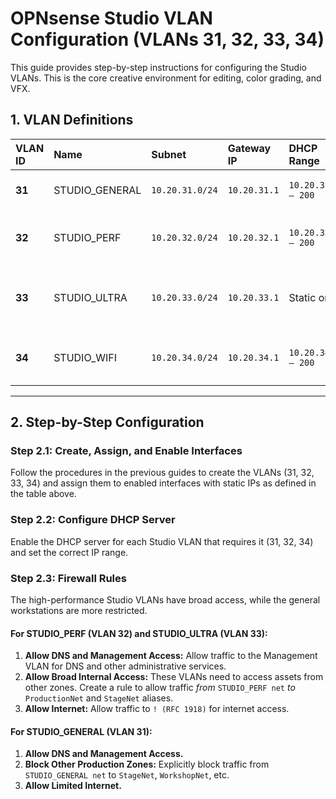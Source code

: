 # OPNsense Studio VLAN Configuration (VLANs 31, 32, 33, 34)

This guide provides step-by-step instructions for configuring the Studio VLANs. This is the core creative environment for editing, color grading, and VFX.

## 1. VLAN Definitions

| VLAN ID | Name             | Subnet           | Gateway IP     | DHCP Range           | Purpose                                      |
|:--------|:-----------------|:-----------------|:---------------|:---------------------|:---------------------------------------------|
| **31**  | STUDIO_GENERAL   | `10.20.31.0/24`  | `10.20.31.1`   | `10.20.31.100 – 200` | For general creative workstations.           |
| **32**  | STUDIO_PERF      | `10.20.32.0/24`  | `10.20.32.1`   | `10.20.32.100 – 200` | For high-performance media editing.          |
| **33**  | STUDIO_ULTRA     | `10.20.33.0/24`  | `10.20.33.1`   | Static only          | For 100G SAN/NAS systems and media servers.  |
| **34**  | STUDIO_WIFI      | `10.20.34.0/24`  | `10.20.34.1`   | `10.20.34.100 – 200` | For creative team wireless devices.          |

---

## 2. Step-by-Step Configuration

### Step 2.1: Create, Assign, and Enable Interfaces

Follow the procedures in the previous guides to create the VLANs (31, 32, 33, 34) and assign them to enabled interfaces with static IPs as defined in the table above.

### Step 2.2: Configure DHCP Server

Enable the DHCP server for each Studio VLAN that requires it (31, 32, 34) and set the correct IP range.

### Step 2.3: Firewall Rules

The high-performance Studio VLANs have broad access, while the general workstations are more restricted.

#### For STUDIO_PERF (VLAN 32) and STUDIO_ULTRA (VLAN 33):
1.  **Allow DNS and Management Access:** Allow traffic to the Management VLAN for DNS and other administrative services.
2.  **Allow Broad Internal Access:** These VLANs need to access assets from other zones. Create a rule to allow traffic *from* `STUDIO_PERF net` *to* `ProductionNet` and `StageNet` aliases.
3.  **Allow Internet:** Allow traffic to `! (RFC 1918)` for internet access.

#### For STUDIO_GENERAL (VLAN 31):
1.  **Allow DNS and Management Access.**
2.  **Block Other Production Zones:** Explicitly block traffic from `STUDIO_GENERAL net` to `StageNet`, `WorkshopNet`, etc.
3.  **Allow Limited Internet.**
